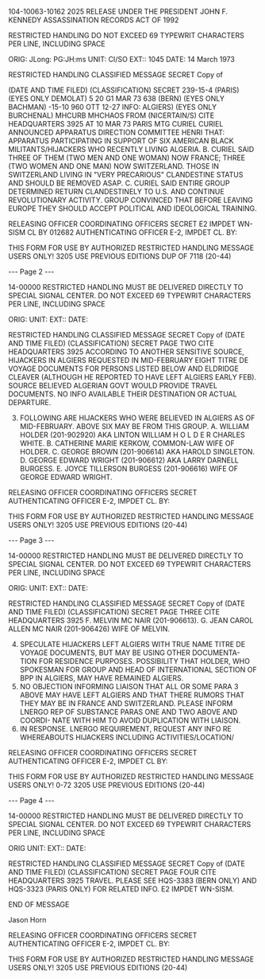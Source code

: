 104-10063-10162
2025 RELEASE UNDER THE PRESIDENT JOHN F. KENNEDY ASSASSINATION RECORDS ACT OF 1992

RESTRICTED HANDLING
DO NOT EXCEED 69 TYPEWRIT CHARACTERS PER LINE, INCLUDING SPACE

ORIG: JLong: PG:JH:ms
UNIT: CI/SO
EXT:: 1045
DATE: 14 March 1973

RESTRICTED HANDLING
CLASSIFIED MESSAGE
SECRET
Copy of

(DATE AND TIME FILED)
(CLASSIFICATION)
SECRET
239-15-4
(PARIS) (EYES ONLY DEMOLAT) 5 20 G1 MAR 73
638
(BERN) (EYES ONLY BACHMAN) -15-10 960 OTT 12-27
INFO: ALGIERS) (EYES ONLY BURCHENAL)
MHCURB
MHCHAOS
FROM (NICERTAIN/S)
CITE HEADQUARTERS 3925
AT 10 MAR 73 PARIS MTG CURIEL
CURIEL ANNOUNCED APPARATUS DIRECTION COMMITTEE HENRI
THAT:
APPARATUS PARTICIPATING IN SUPPORT OF SIX
AMERICAN BLACK MILITANTS/HIJACKERS WHO RECENTLY LIVING
ALGERIA.
B. CURIEL SAID THREE OF THEM (TWO MEN AND ONE
WOMAN) NOW FRANCE; THREE (TWO WOMEN AND ONE MAN) NOW
SWITZERLAND. THOSE IN SWITZERLAND LIVING IN "VERY
PRECARIOUS" CLANDESTINE STATUS AND SHOULD BE REMOVED
ASAP.
C. CURIEL SAID ENTIRE GROUP DETERMINED RETURN
CLANDESTINELY TO U.S. AND CONTINUE REVOLUTIONARY
ACTIVITY. GROUP CONVINCED THAT BEFORE LEAVING EUROPE
THEY SHOULD ACCEPT POLITICAL AND IDEOLOGICAL TRAINING.

RELEASING OFFICER
COORDINATING OFFICERS
SECRET
E2 IMPDET WN-SISM
CL BY 012682
AUTHENTICATING OFFICER
E-2, IMPDET CL. BY:

THIS FORM FOR USE BY AUTHORIZED RESTRICTED HANDLING MESSAGE USERS ONLY!
3205 USE PREVIOUS EDITIONS
DUP OF 7118 (20-44)

--- Page 2 ---

14-00000
RESTRICTED HANDLING
MUST BE DELIVERED DIRECTLY TO SPECIAL SIGNAL CENTER.
DO NOT EXCEED 69 TYPEWRIT CHARACTERS PER LINE, INCLUDING SPACE

ORIG:
UNIT:
EXT::
DATE:

RESTRICTED HANDLING
CLASSIFIED MESSAGE
SECRET
Copy of
(DATE AND TIME FILED)
(CLASSIFICATION)
SECRET
PAGE TWO
CITE HEADQUARTERS 3925
ACCORDING TO ANOTHER SENSITIVE SOURCE, HIJACKERS
IN ALGIERS REQUESTED IN MID-FEBRUARY EIGHT TITRE DE VOYAGE
DOCUMENTS FOR PERSONS LISTED BELOW AND ELDRIDGE CLEAVER
(ALTHOUGH HE REPORTED TO HAVE LEFT ALGIERS EARLY FEB).
SOURCE BELIEVED ALGERIAN GOVT WOULD PROVIDE TRAVEL DOCUMENTS.
NO INFO AVAILABLE THEIR DESTINATION OR ACTUAL DEPARTURE.

3. FOLLOWING ARE HIJACKERS WHO WERE BELIEVED IN ALGIERS
AS OF MID-FEBRUARY. ABOVE SIX MAY BE FROM THIS GROUP.
A. WILLIAM HOLDER (201-902920) AKA LINTON
WILLIAM H O L D E R
CHARLES WHITE.
B. CATHERINE MARIE KERKOW, COMMON-LAW WIFE
OF HOLDER.
C. GEORGE BROWN (201-906614) AKA HAROLD
SINGLETON.
D. GEORGE EDWARD WRIGHT (201-906612) AKA
LARRY DARNELL BURGESS.
E. JOYCE TILLERSON BURGESS (201-906616)
WIFE OF GEORGE EDWARD WRIGHT.

RELEASING OFFICER
COORDINATING OFFICERS
SECRET
AUTHENTICATING OFFICER
E-2, IMPDET CL. BY:

THIS FORM FOR USE BY AUTHORIZED RESTRICTED HANDLING MESSAGE USERS ONLY!
3205 USE PREVIOUS EDITIONS (20-44)

--- Page 3 ---

14-00000
RESTRICTED HANDLING
MUST BE DELIVERED DIRECTLY TO SPECIAL SIGNAL CENTER.
DO NOT EXCEED 69 TYPEWRIT CHARACTERS PER LINE, INCLUDING SPACE

ORIG:
UNIT:
EXT::
DATE:

RESTRICTED HANDLING
CLASSIFIED MESSAGE
SECRET
Copy of
(DATE AND TIME FILED)
(CLASSIFICATION)
SECRET
PAGE THREE
CITE HEADQUARTERS 3925
F. MELVIN MC NAIR (201-906613).
G. JEAN CAROL ALLEN MC NAIR (201-906426)
WIFE OF MELVIN.

4. SPECULATE HIJACKERS LEFT ALGIERS WITH TRUE NAME
TITRE DE VOYAGE DOCUMENTS, BUT MAY BE USING OTHER DOCUMENTA-
TION FOR RESIDENCE PURPOSES. POSSIBILITY THAT HOLDER, WHO
SPOKESMAN FOR GROUP AND HEAD OF INTERNATIONAL SECTION OF
BPP IN ALGIERS, MAY HAVE REMAINED ALGIERS.
5. NO OBJECTION INFORMING LIAISON THAT ALL OR SOME
PARA 3 ABOVE MAY HAVE LEFT ALGIERS AND THAT THERE RUMORS
THAT THEY MAY BE IN FRANCE AND SWITZERLAND. PLEASE INFORM
LNERGO REP OF SUBSTANCE PARAS ONE AND TWO ABOVE AND COORDI-
NATE WITH HIM TO AVOID DUPLICATION WITH LIAISON.
6. IN RESPONSE. LNERGO REQUIREMENT, REQUEST ANY INFO
RE WHEREABOUTS HIJACKERS INCLUDING ACTIVITIES/LOCATION/

RELEASING OFFICER
COORDINATING OFFICERS
SECRET
AUTHENTICATING OFFICER
E-2, IMPDET CL BY:

THIS FORM FOR USE BY AUTHORIZED RESTRICTED HANDLING MESSAGE USERS ONLY!
0-72 3205 USE PREVIOUS EDITIONS (20-44)

--- Page 4 ---

14-00000
RESTRICTED HANDLING
MUST BE DELIVERED DIRECTLY TO SPECIAL SIGNAL CENTER.
DO NOT EXCEED 69 TYPEWRIT CHARACTERS PER LINE, INCLUDING SPACE

ORIG
UNIT:
EXT::
DATE:

RESTRICTED HANDLING
CLASSIFIED MESSAGE
SECRET
Copy of
(DATE AND TIME FILED)
(CLASSIFICATION)
SECRET
PAGE FOUR
CITE HEADQUARTERS 3925
TRAVEL. PLEASE SEE HQS-3383 (BERN ONLY) AND HQS-3323
(PARIS ONLY) FOR RELATED INFO. E2 IMPDET WN-SISM.

END OF MESSAGE

Jason Horn

RELEASING OFFICER
COORDINATING OFFICERS
SECRET
AUTHENTICATING OFFICER
E-2, IMPDET CL. BY:

THIS FORM FOR USE BY AUTHORIZED RESTRICTED HANDLING MESSAGE USERS ONLY!
3205 USE PREVIOUS EDITIONS (20-44)
